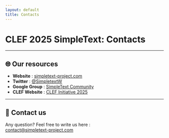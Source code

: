 ```yaml
---
layout: default
title: Contacts
---
```


# CLEF 2025 SimpleText: Contacts

---

## 🌐 Our resources

- **Website** : [simpletext-project.com](http://simpletext-project.com/)
- **Twitter** : [@SimpletextW](https://twitter.com/SimpletextW)
- **Google Group** : [SimpleText Community](https://groups.google.com/g/simpletext)
- **CLEF Website** : [CLEF Initiative 2025](https://clef2025.clef-initiative.eu/)

---

## 📧 Contact us

Any question? Feel free to write us here :  
[contact@simpletext-project.com](mailto:contact@simpletext-project.com)
